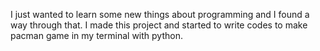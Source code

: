 I just wanted to learn some new things about programming and I found a way through that.
I made this project and started to write codes to make pacman game in my terminal with python.
